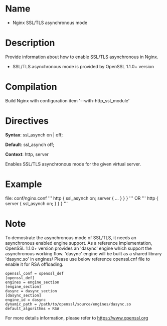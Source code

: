 Name
====

* Nginx SSL/TLS asynchronous mode

Description
===========

Provide information about how to enable SSL/TLS asynchronous in Nginx.
* SSL/TLS asynchronous mode is provided by OpenSSL 1.1.0+ version

Compilation
===========

Build Nginx with configuration item '--with-http_ssl_module'

Directives
===========

**Syntax**:     ssl_asynch on | off;

**Default**:  ssl_asynch off;

**Context**:    http, server

Enables SSL/TLS asynchronous mode for the given virtual server.

Example
==========

file: conf/nginx.conf
'''
    http {
        ssl_asynch  on;
        server {
            ...
            }
        }
    }
'''
OR
'''
    http {
        server {
            ssl_asynch  on;
            }
        }
    }
'''

Note
========================
To demostrate the asynchronous mode of SSL/TLS, it needs an asynchronous enabled
engine support. As a reference implementation, OpenSSL 1.1.0+ version provides
an 'dasync' engine which support the asynchronous working flow.
'dasync' engine will be built as a shared library 'dasync.so' in engines/
Please use below reference openssl.cnf file to enable it for RSA offloading.

    openssl_conf = openssl_def
    [openssl_def]
    engines = engine_section
    [engine_section]
    dasync = dasync_section
    [dasync_section]
    engine_id = dasync
    dynamic_path = /path/to/openssl/source/engines/dasync.so
    default_algorithms = RSA

For more details information, please refer to https://www.openssl.org
